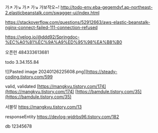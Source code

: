 ---
---
가↗ 가↘ 가↗ 가↘ 가보작오~!
http://todo-env.eba-gegemdvf.ap-northeast-2.elasticbeanstalk.com/swagger-ui/index.html


https://stackoverflow.com/questions/52912663/aws-elastic-beanstalk-nginx-connect-failed-111-connection-refused

https://velog.io/@ddd92/Springdoc-%EC%A0%81%EC%9A%A9%ED%95%98%EA%B8%B0


오픈런
484333613681


todo
3.34.155.84

![[Pasted image 20240126225608.png]]https://steady-coding.tistory.com/599


valid, validated
[https://mangkyu.tistory.com/174](https://mangkyu.tistory.com/174)
[https://bamdule.tistory.com/35](https://bamdule.tistory.com/35)

서블릿
https://mangkyu.tistory.com/13

responseEntity
https://devlog-wjdrbs96.tistory.com/182

db 12345678